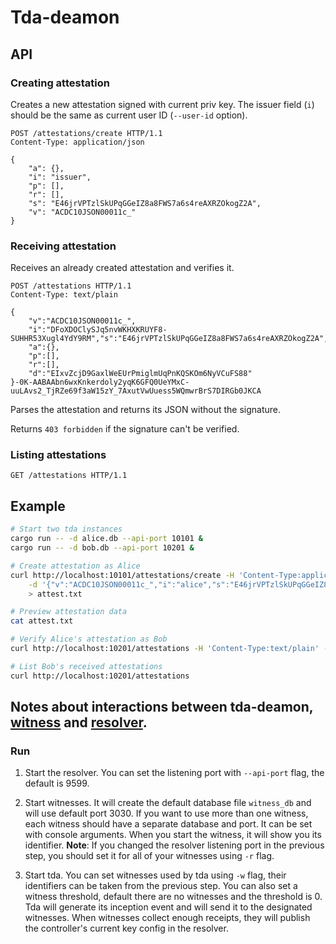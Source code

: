 # Tda-deamon

## API

### Creating attestation

Creates a new attestation signed with current priv key.
The issuer field (`i`) should be the same as current user ID (`--user-id` option).

```http
POST /attestations/create HTTP/1.1
Content-Type: application/json

{
    "a": {},
    "i": "issuer",
    "p": [],
    "r": [],
    "s": "E46jrVPTzlSkUPqGGeIZ8a8FWS7a6s4reAXRZOkogZ2A",
    "v": "ACDC10JSON00011c_"
}
```

### Receiving attestation

Receives an already created attestation and verifies it.

```http
POST /attestations HTTP/1.1
Content-Type: text/plain

{
    "v":"ACDC10JSON00011c_",
    "i":"DFoXDOClySJq5nvWKHXKRUYF8-SUHHR53Xugl4YdY9RM","s":"E46jrVPTzlSkUPqGGeIZ8a8FWS7a6s4reAXRZOkogZ2A",
    "a":{},
    "p":[],
    "r":[],
    "d":"EIxvZcjD9GaxlWeEUrPmiglmUqPnKQSKOm6NyVCuFS88"
}-0K-AABAAbn6wxKnkerdoly2yqK6GFQ0UeYMxC-uuLAvs2_TjRZe69f3aW15zY_7AxutVwUuess5WQmwrBrS7DIRGb0JKCA
```

Parses the attestation and returns its JSON without the signature.

Returns `403 forbidden` if the signature can't be verified.

### Listing attestations

```http
GET /attestations HTTP/1.1
```

## Example

```sh
# Start two tda instances
cargo run -- -d alice.db --api-port 10101 &
cargo run -- -d bob.db --api-port 10201 &

# Create attestation as Alice
curl http://localhost:10101/attestations/create -H 'Content-Type:application/json' \
    -d '{"v":"ACDC10JSON00011c_","i":"alice","s":"E46jrVPTzlSkUPqGGeIZ8a8FWS7a6s4reAXRZOkogZ2A","a":{},"p":[],"r":[]}' \
    > attest.txt

# Preview attestation data
cat attest.txt

# Verify Alice's attestation as Bob
curl http://localhost:10201/attestations -H 'Content-Type:text/plain' -d @attest.txt

# List Bob's received attestations
curl http://localhost:10201/attestations
```

## Notes about interactions between tda-deamon, [witness](https://github.com/THCLab/keri-witness-http) and [resolver](https://github.com/THCLab/keri-resolver).

### Run

1. Start the resolver. You can set the listening port with `--api-port` flag, the default is 9599.

2. Start witnesses. It will create the default database file `witness_db` and will use default port 3030. If you want to use more than one witness, each witness should have a separate database and port. It can be set with console arguments. When you start the witness, it will show you its identifier. 
**Note**: If you changed the resolver listening port in the previous step, you should set it for all of your witnesses using `-r` flag.

3. Start tda. You can set witnesses used by tda using `-w` flag, their identifiers can be taken from the previous step. You can also set a witness threshold, default there are no witnesses and the threshold is 0. 
Tda will generate its inception event and will send it to the designated witnesses. When witnesses collect enough receipts, they will publish the controller's current key config in the resolver.
